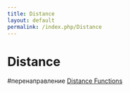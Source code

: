 ```yaml
---
title: Distance
layout: default
permalink: /index.php/Distance
---
```


# Distance

#перенаправление [Distance Functions](Distance_Functions)